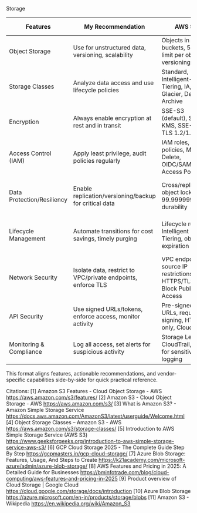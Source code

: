 Storage

| Features                       | My Recommendation                                            | AWS S3                                                      | GCP Cloud Storage                                            | Azure Blob Storage                                            |
|-------------------------------|-------------------------------------------------------------|-------------------------------------------------------------|--------------------------------------------------------------|--------------------------------------------------------------|
| Object Storage                 | Use for unstructured data, versioning, scalability          | Objects in buckets, 5 TB limit per object, versioning, tags  | Buckets for objects, unified object/file/archive storage      | Blobs in containers, block/page/append blobs, versioning      |
| Storage Classes                | Analyze data access and use lifecycle policies              | Standard, Intelligent-Tiering, IA, Glacier, Deep Archive     | Standard, Nearline, Coldline, Archive, Autoclass              | Hot, Cool, Archive, Premium, automatic tiering                |
| Encryption                     | Always enable encryption at rest and in transit             | SSE-S3 (default), SSE-KMS, SSE-C, TLS 1.2/1.3                | Default, CMEK, CSEK, TLS/SSL                                  | AES 256-bit, Key Vault, encryption in transit                 |
| Access Control (IAM)           | Apply least privilege, audit policies regularly             | IAM roles, bucket policies, MFA Delete, OIDC/SAML, Access Points | IAM policies, service accounts, group roles, policy analyzer  | RBAC via Azure AD, SAS tokens, policy assignment              |
| Data Protection/Resiliency     | Enable replication/versioning/backup for critical data      | Cross/replication, object lock, 99.999999999% durability     | Multi-region replication, object/bucket lock, strong consistency| Geo-redundancy, point-in-time restore, immutability, soft delete|
| Lifecycle Management           | Automate transitions for cost savings, timely purging       | Lifecycle rules, Intelligent Tiering, object expiration      | Automated policies for transitions, duration/size-based rules  | Rules for auto-tiering, purging, archiving                    |
| Network Security               | Isolate data, restrict to VPC/private endpoints, enforce TLS| VPC endpoints, source IP restrictions, HTTPS/TLS, Block Public Access | VPC Service Controls, private endpoints, TLS, firewall rules | Private endpoints, virtual network, firewall/IP restriction    |
| API Security                   | Use signed URLs/tokens, enforce access, monitor activity    | Pre-signed URLs, request signing, HTTPS-only, CloudTrail     | Signed URLs, API-level keys, CMEK/CSEK, audit logging         | SAS tokens, network rules, monitoring with Security Center     |
| Monitoring & Compliance        | Log all access, set alerts for suspicious activity          | Storage Lens, CloudTrail, Macie for sensitive data, logging  | Audit logs, monitoring, bucket access reports, alerts          | Azure Monitor, audit logging, compliance policies              |

This format aligns features, actionable recommendations, and vendor-specific capabilities side-by-side for quick practical reference.

Citations:
[1] Amazon S3 Features - Cloud Object Storage - AWS https://aws.amazon.com/s3/features/
[2] Amazon S3 - Cloud Object Storage - AWS https://aws.amazon.com/s3/
[3] What is Amazon S3? - Amazon Simple Storage Service https://docs.aws.amazon.com/AmazonS3/latest/userguide/Welcome.html
[4] Object Storage Classes – Amazon S3 - AWS https://aws.amazon.com/s3/storage-classes/
[5] Introduction to AWS Simple Storage Service (AWS S3) https://www.geeksforgeeks.org/introduction-to-aws-simple-storage-service-aws-s3/
[6] GCP Cloud Storage 2025 - The Complete Guide Step By Step https://gcpmasters.in/gcp-cloud-storage/
[7] Azure Blob Storage: Features, Usage, And Steps to Create https://k21academy.com/microsoft-azure/admin/azure-blob-storage/
[8] AWS Features and Pricing in 2025: A Detailed Guide for Businesses https://bminfotrade.com/blog/cloud-computing/aws-features-and-pricing-in-2025
[9] Product overview of Cloud Storage | Google Cloud https://cloud.google.com/storage/docs/introduction
[10] Azure Blob Storage https://azure.microsoft.com/en-in/products/storage/blobs
[11] Amazon S3 - Wikipedia https://en.wikipedia.org/wiki/Amazon_S3
